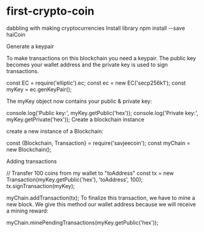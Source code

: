 # first-crypto-coin
dabbling with making cryptocurrencies
Install library
npm install --save haiCoin

Generate a keypair

To make transactions on this blockchain you need a keypair. The public key becomes your wallet address and the private key is used to sign transactions.

const EC = require('elliptic').ec;
const ec = new EC('secp256k1');
const myKey = ec.genKeyPair();

The myKey object now contains your public & private key:

console.log('Public key:', myKey.getPublic('hex'));
console.log('Private key:', myKey.getPrivate('hex'));
Create a blockchain instance

create a new instance of a Blockchain:

const {Blockchain, Transaction} = require('savjeecoin');
const myChain = new Blockchain();

Adding transactions

// Transfer 100 coins from my wallet to "toAddress"
const tx = new Transaction(myKey.getPublic('hex'), 'toAddress', 100);
tx.signTransaction(myKey);

myChain.addTransaction(tx);
To finalize this transaction, we have to mine a new block. We give this method our wallet address because we will receive a mining reward:

myChain.minePendingTransactions(myKey.getPublic('hex'));
